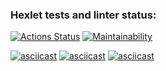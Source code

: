 ### Hexlet tests and linter status:
[![Actions Status](https://github.com/SafinMR/java-project-61/workflows/hexlet-check/badge.svg)](https://github.com/SafinMR/java-project-61/actions)
[![Maintainability](https://api.codeclimate.com/v1/badges/8ae75bfa68935bf330f1/maintainability)](https://codeclimate.com/github/SafinMR/java-project-61/maintainability)

[![asciicast](https://asciinema.org/a/v6a0Q9Rg6FuzQ1rTksVp1UlIP.svg)](https://asciinema.org/a/v6a0Q9Rg6FuzQ1rTksVp1UlIP)
[![asciicast](https://asciinema.org/a/f1Nb8JUaGNiFq8wqTqnPBOtEF.svg)](https://asciinema.org/a/f1Nb8JUaGNiFq8wqTqnPBOtEF)
[![asciicast](https://asciinema.org/a/zwcDJ0FjEU3aPFZ3WvWpAqMrO.svg)](https://asciinema.org/a/zwcDJ0FjEU3aPFZ3WvWpAqMrO)
